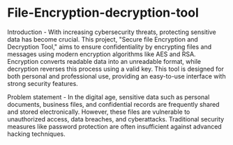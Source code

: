 # File-Encryption-decryption-tool
Introduction -
With increasing cybersecurity threats, protecting sensitive data has become crucial. This project, "Secure file Encryption and Decryption Tool," aims to ensure confidentiality by encrypting files and messages using modern encryption algorithms like AES and RSA. Encryption converts readable data into an unreadable format, while decryption reverses this process using a valid key. This tool is designed for both personal and professional use, providing an easy-to-use interface with strong security features.

 Problem statement -
In the digital age, sensitive data such as personal documents, business files, and confidential records are frequently shared and stored electronically. However, these files are vulnerable to unauthorized access, data breaches, and cyberattacks. Traditional security measures like password protection are often insufficient against advanced hacking techniques.
